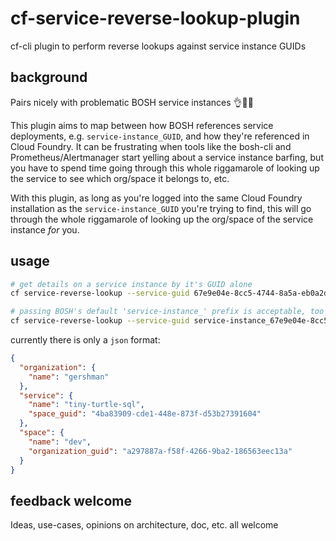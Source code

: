 # cf-service-reverse-lookup-plugin

cf-cli plugin to perform reverse lookups against service instance GUIDs

## background

Pairs nicely with problematic BOSH service instances 👌👩‍🍳

This plugin aims to map between how BOSH references service deployments, e.g. `service-instance_GUID`, and how they're referenced in Cloud Foundry. It can be frustrating when tools like the bosh-cli and Prometheus/Alertmanager start yelling about a service instance barfing, but you have to spend time going through this whole riggamarole of looking up the service to see which org/space it belongs to, etc.

With this plugin, as long as you're logged into the same Cloud Foundry installation as the `service-instance_GUID` you're trying to find, this will go through the whole riggamarole of looking up the org/space of the service instance _for_ you.

## usage

```sh
# get details on a service instance by it's GUID alone
cf service-reverse-lookup --service-guid 67e9e04e-8cc5-4744-8a5a-eb0a2d21c7ee

# passing BOSH's default 'service-instance_' prefix is acceptable, too
cf service-reverse-lookup --service-guid service-instance_67e9e04e-8cc5-4744-8a5a-eb0a2d21c7ee
```

currently there is only a `json` format:

```json
{
  "organization": {
    "name": "gershman"
  },
  "service": {
    "name": "tiny-turtle-sql",
    "space_guid": "4ba83909-cde1-448e-873f-d53b27391604"
  },
  "space": {
    "name": "dev",
    "organization_guid": "a297887a-f58f-4266-9ba2-186563eec13a"
  }
}
```

## feedback welcome

Ideas, use-cases, opinions on architecture, doc, etc. all welcome

